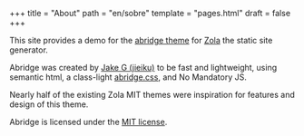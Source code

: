 +++
title = "About"
path = "en/sobre"
template = "pages.html"
draft = false
+++

This site provides a demo for the [abridge theme](https://github.com/Jieiku/abridge) for [Zola](https://www.getzola.org/) the static site generator.

Abridge was created by [Jake G (jieiku)](https://github.com/Jieiku) to be fast and lightweight, using semantic html, a class-light [abridge.css](https://github.com/Jieiku/abridge.css), and No Mandatory JS.

Nearly half of the existing Zola MIT themes were inspiration for features and design of this theme.

Abridge is licensed under the [MIT license](https://opensource.org/licenses/MIT).
